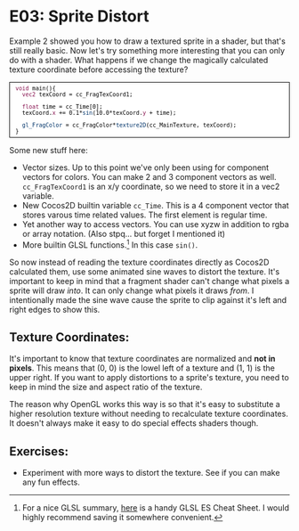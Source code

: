 # E03: Sprite Distort

Example 2 showed you how to draw a textured sprite in a shader, but that's still really basic. Now let's try something more interesting that you can only do with a shader. What happens if we change the magically calculated texture coordinate before accessing the texture?

<pre style="text-align:left;color:#000000; background-color:#ffffff; border:solid black 1px; padding:0.5em 1em 0.5em 1em; overflow:auto;font-size:small; font-family:monospace; "><span style="color:#881350;">void</span> main(){
  <span style="color:#881350;">vec2</span> texCoord = cc_FragTexCoord1;
  
  <span style="color:#881350;">float</span> time = cc_Time[0];
  texCoord.<span style="color:#881350;">x</span> += 0.1*<span style="color:#003369;">sin</span>(10.0*texCoord.<span style="color:#881350;">y</span> + time);
  
  <span style="color:#003369;">gl_FragColor</span> = cc_FragColor*<span style="color:#003369;">texture2D</span>(cc_MainTexture, texCoord);
}
</pre>
Some new stuff here:

* Vector sizes. Up to this point we've only been using for component vectors for colors. You can make 2 and 3 component vectors as well. `cc_FragTexCoord1` is an x/y coordinate, so we need to store it in a vec2 variable.
* New Cocos2D builtin variable `cc_Time`. This is a 4 component vector that stores varous time related values. The first element is regular time.
* Yet another way to access vectors. You can use xyzw in addition to rgba or array notation. (Also stpq... but forget I mentioned it)
* More builtin GLSL functions.[^1] In this case `sin()`.

So now instead of reading the texture coordinates directly as Cocos2D calculated them, use some animated sine waves to distort the texture. It's important to keep in mind that a fragment shader can't change what pixels a sprite will draw _into_. It can only change what pixels it draws _from_. I intentionally made the sine wave cause the sprite to clip against it's left and right edges to show this.

## Texture Coordinates:

It's important to know that texture coordinates are normalized and __not in pixels__. This means that (0, 0) is the lowel left of a texture and (1, 1) is the upper right. If you want to apply distortions to a sprite's texture, you need to keep in mind the size and aspect ratio of the texture.

The reason why OpenGL works this way is so that it's easy to substitute a higher resolution texture without needing to recalculate texture coordinates. It doesn't always make it easy to do special effects shaders though.

## Exercises:

* Experiment with more ways to distort the texture. See if you can make any fun effects.


[^1]: For a nice GLSL summary, [here](http://www.khronos.org/opengles/sdk/docs/reference_cards/OpenGL-ES-2_0-Reference-card.pdf) is a handy GLSL ES Cheat Sheet. I would highly recommend saving it somewhere convenient.